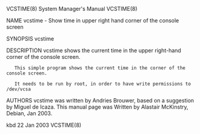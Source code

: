 VCSTIME(8)							    System Manager's Manual							    VCSTIME(8)

NAME
       vcstime - Show time in upper right hand corner of the console screen

SYNOPSIS
       vcstime

DESCRIPTION
       vcstime shows the current time in the upper right-hand corner of the console screen.

       This simple program shows the current time in the corner of the console screen.

       It needs to be run by root, in order to have write permissions to /dev/vcsa

AUTHORS
       vcstime	was  written  by  Andries Brouwer, based on  a suggestion by Miguel de Icaza.  This manual page was Written by Alastair McKinstry, Debian, Jan
       2003.

kbd									  22 Jan 2003								    VCSTIME(8)
